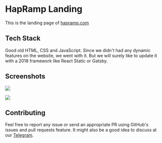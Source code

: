 # HapRamp Landing

This is the landing page of [hapramp.com](https://hapramp.com/)


## Tech Stack

Good old HTML, CSS and JavaScript. 
Since we didn't had any dynamic features on the website, we went with it.
But we will surely like to update it with a 2018 framework like React Static or Gatsby. 


## Screenshots

![](https://i.imgur.com/DqvsKok.png)

![](https://i.imgur.com/xmN4usa.png)


## Contributing

Feel free to report any issue or send an appropriate PR using GitHub's issues and pull requests feature.
It might also be a good idea to discuss at our [Telegram](https://t.me/haprampdev). 

